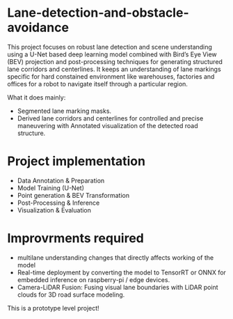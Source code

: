 # Lane-detection-and-obstacle-avoidance
This project focuses on robust lane detection and scene understanding using a U-Net based deep learning model combined with Bird’s Eye View (BEV) projection and post-processing techniques for generating structured lane corridors and centerlines. It keeps an understanding of lane markings specific for hard constained environment like warehouses, factories and offices for a robot to navigate itself through a particular region.

What it does mainly:
- Segmented lane marking masks.
- Derived lane corridors and centerlines for controlled and precise maneuvering with Annotated visualization of the detected road structure.

# Project implementation
- Data Annotation & Preparation
- Model Training (U-Net)
- Point generation & BEV Transformation
- Post-Processing & Inference
- Visualization & Evaluation

# Improvrments required
- multilane understanding changes that directly affects working of the model
- Real-time deployment by converting the model to TensorRT or ONNX for embedded inference on raspberry-pi / edge devices.
- Camera-LiDAR Fusion: Fusing visual lane boundaries with LiDAR point clouds for 3D road surface modeling.

This is a prototype level project!
